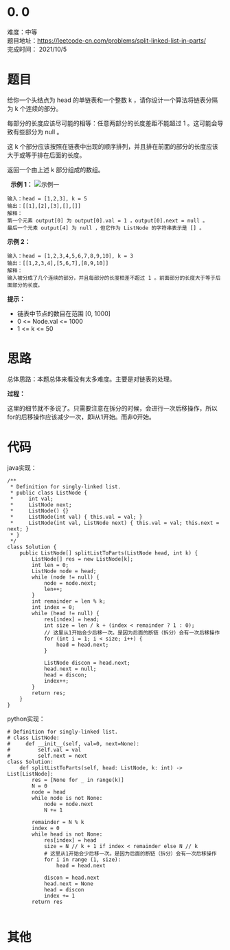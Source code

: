 # 0. 0
难度：中等   
题目地址：https://leetcode-cn.com/problems/split-linked-list-in-parts/   
完成时间：  2021/10/5   
# 题目
给你一个头结点为 head 的单链表和一个整数 k ，请你设计一个算法将链表分隔为 k 个连续的部分。

每部分的长度应该尽可能的相等：任意两部分的长度差距不能超过 1 。这可能会导致有些部分为 null 。

这 k 个部分应该按照在链表中出现的顺序排列，并且排在前面的部分的长度应该大于或等于排在后面的长度。

返回一个由上述 k 部分组成的数组。

 
**示例 1：**
![示例一](https://assets.leetcode.com/uploads/2021/06/13/split1-lc.jpg)
```
输入：head = [1,2,3], k = 5
输出：[[1],[2],[3],[],[]]
解释：
第一个元素 output[0] 为 output[0].val = 1 ，output[0].next = null 。
最后一个元素 output[4] 为 null ，但它作为 ListNode 的字符串表示是 [] 。
```
**示例 2：**
```
输入：head = [1,2,3,4,5,6,7,8,9,10], k = 3
输出：[[1,2,3,4],[5,6,7],[8,9,10]]
解释：
输入被分成了几个连续的部分，并且每部分的长度相差不超过 1 。前面部分的长度大于等于后面部分的长度。
```

**提示：**

+ 链表中节点的数目在范围 [0, 1000]
+ 0 <= Node.val <= 1000
+ 1 <= k <= 50

# 思路
总体思路：本题总体来看没有太多难度。主要是对链表的处理。

**过程：**   

这里的细节就不多说了。只需要注意在拆分的时候，会进行一次后移操作，所以for的后移操作应该减少一次，即i从1开始。而非0开始。


# 代码
java实现：   
```
/**
 * Definition for singly-linked list.
 * public class ListNode {
 *     int val;
 *     ListNode next;
 *     ListNode() {}
 *     ListNode(int val) { this.val = val; }
 *     ListNode(int val, ListNode next) { this.val = val; this.next = next; }
 * }
 */
class Solution {
    public ListNode[] splitListToParts(ListNode head, int k) {
        ListNode[] res = new ListNode[k];
        int len = 0;
        ListNode node = head;
        while (node != null) {
            node = node.next;
            len++;
        }
        int remainder = len % k;
        int index = 0;
        while (head != null) {
            res[index] = head;
            int size = len / k + (index < remainder ? 1 : 0);
            // 这里从1开始会少后移一次。是因为后面的断链（拆分）会有一次后移操作
            for (int i = 1; i < size; i++) {
                head = head.next;
            }
            
            ListNode discon = head.next;
            head.next = null;
            head = discon;
            index++;
        }
        return res;
    }
}
```
python实现：   
```
# Definition for singly-linked list.
# class ListNode:
#     def __init__(self, val=0, next=None):
#         self.val = val
#         self.next = next
class Solution:
    def splitListToParts(self, head: ListNode, k: int) -> List[ListNode]:
        res = [None for _ in range(k)]
        N = 0
        node = head
        while node is not None:
            node = node.next
            N += 1
        
        remainder = N % k
        index = 0
        while head is not None:
            res[index] = head
            size = N // k + 1 if index < remainder else N // k
            # 这里从1开始会少后移一次。是因为后面的断链（拆分）会有一次后移操作
            for i in range (1, size):
                head = head.next

            discon = head.next
            head.next = None
            head = discon
            index += 1
        return res


```
# 其他



